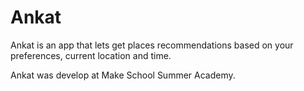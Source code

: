 # Ankat

Ankat is an app that lets get places recommendations based on your preferences, current location and time.

Ankat was develop at Make School Summer Academy. 